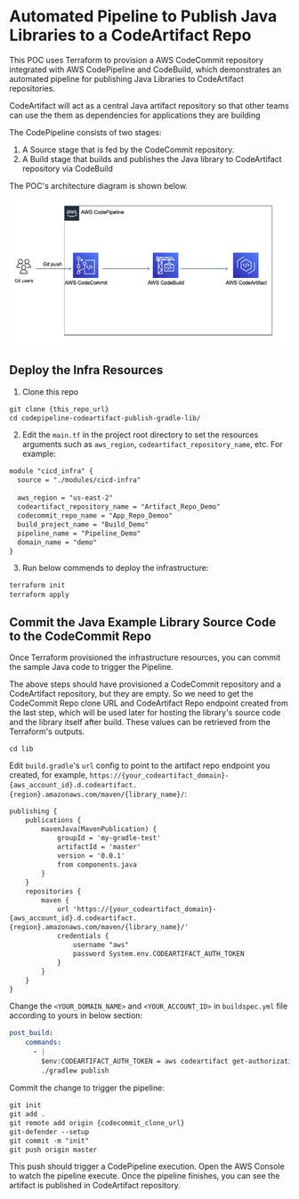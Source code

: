 # Automated Pipeline to Publish Java Libraries to a CodeArtifact Repo
This POC uses Terraform to provision a AWS CodeCommit repository integrated with AWS CodePipeline and CodeBuild, which demonstrates an automated pipeline for publishing Java Libraries to CodeArtifact repositories.

CodeArtifact will act as a central Java artifact repository so that other teams can use the them as dependencies for applications they are building

The CodePipeline consists of two stages:

1. A Source stage that is fed by the CodeCommit repository.
2. A Build stage that builds and publishes the Java library to CodeArtifact repository via CodeBuild

The POC's architecture diagram is shown below.

![Architecture](images/architecture.png)

## Deploy the Infra Resources

1. Clone this repo

```
git clone {this_repo_url}
cd codepipeline-codeartifact-publish-gradle-lib/

```

2. Edit the `main.tf` in the project root directory to set the resources arguments such as `aws_region`, `codeartifact_repository_name`, etc. For example:

```hcl
module "cicd_infra" {
  source = "./modules/cicd-infra"

  aws_region = "us-east-2"
  codeartifact_repository_name = "Artifact_Repo_Demo"
  codecommit_repo_name = "App_Repo_Demoo"
  build_project_name = "Build_Demo"
  pipeline_name = "Pipeline_Demo"
  domain_name = "demo"
}
```

3. Run below commends to deploy the infrastructure:

```bash
terraform init
terraform apply
```

## Commit the Java Example Library Source Code to the CodeCommit Repo
Once Terraform provisioned the infrastructure resources, you can commit the sample Java code to trigger the Pipeline. 

The above steps should have provisioned a CodeCommit repository and a CodeArtifact repository, but they are empty. So we need to get the CodeCommit Repo clone URL and CodeArtifact Repo endpoint created from the last step, which will be used later for hosting the library's source code and the library itself after build. These values can be retrieved from the Terraform's outputs.

```
cd lib
```

Edit `build.gradle`'s `url` config to point to the artifact repo endpoint you created, for example, `https://{your_codeartifact_domain}-{aws_account_id}.d.codeartifact.{region}.amazonaws.com/maven/{library_name}/`:

```
publishing {
    publications {
        mavenJava(MavenPublication) {
            groupId = 'my-gradle-test'
            artifactId = 'master'
            version = '0.0.1'
            from components.java
        }
    }
    repositories {
        maven {
            url 'https://{your_codeartifact_domain}-{aws_account_id}.d.codeartifact.{region}.amazonaws.com/maven/{library_name}/'
            credentials {
                username "aws"
                password System.env.CODEARTIFACT_AUTH_TOKEN
            }
        }
    }
}
```

Change the `<YOUR_DOMAIN_NAME>` and `<YOUR_ACCOUNT_ID>` in `buildspec.yml` file according to yours in below section:

```yaml
post_build:
    commands:
      - |
        $env:CODEARTIFACT_AUTH_TOKEN = aws codeartifact get-authorization-token --domain <YOUR_DOMAIN_NAME> --domain-owner <YOUR_ACCOUNT_ID> --query authorizationToken --output text
        ./gradlew publish
```

Commit the change to trigger the pipeline:

```shell
git init
git add .
git remote add origin {codecommit_clone_url}
git-defender --setup
git commit -m "init"
git push origin master
```

This push should trigger a CodePipeline execution. Open the AWS Console to watch the pipeline execute. Once the pipeline finishes, you can see the artifact is published in CodeArtifact repository.
